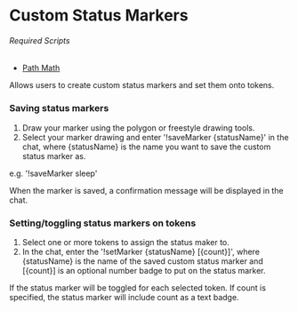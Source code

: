 # Custom Status Markers

###### Required Scripts
* [Path Math](https://github.com/Roll20/roll20-api-scripts/tree/master/PathMath)

Allows users to create custom status markers and set them onto tokens.

### Saving status markers

1) Draw your marker using the polygon or freestyle drawing tools.
2) Select your marker drawing and enter '!saveMarker {statusName}' in the
chat, where {statusName} is the name you want to save the custom status marker
as.

e.g. '!saveMarker sleep'

When the marker is saved, a confirmation message will be displayed in the chat.

### Setting/toggling status markers on tokens

1) Select one or more tokens to assign the status maker to.
2) In the chat, enter the '!setMarker {statusName} [{count}]',
where {statusName} is the name of the saved custom status marker and [{count}]
is an optional number badge to put on the status marker.

If the status marker will be toggled for each selected token. If count is
specified, the status marker will include count as a text badge.
